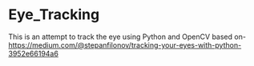 # Eye_Tracking
This is an attempt to track the eye using  Python and OpenCV
based on- https://medium.com/@stepanfilonov/tracking-your-eyes-with-python-3952e66194a6
